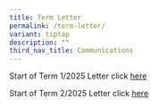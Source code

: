 ```yaml
---
title: Term Letter
permalink: /term-letter/
variant: tiptap
description: ""
third_nav_title: Communications
---
```

<p>Start of Term 1/2025 Letter click <a href="/files/For Parents/ESPSPC_2025_001_Start_of_Term_1_2025.pdf" rel="noopener nofollow" target="_blank">here</a>
</p>
<p>Start of Term 2/2025 Letter click <a href="/files/For Parents/ESPSPC_2025_076_Start_of_Term_2_2025.pdf" rel="noopener nofollow" target="_blank">here</a>
</p>